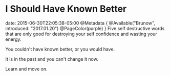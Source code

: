 # I Should Have Known Better
date: 2015-06-30T22:05:38-05:00
@Metadata {
  @Available("Brunow", introduced: "2017.01.20")
  @PageColor(purple)
}
Five self destructive words that are only good for destroying your self confidence and wasting your energy.

You couldn't have known better, or you would have.

It is in the past and you can't change it now.

Learn and move on.
